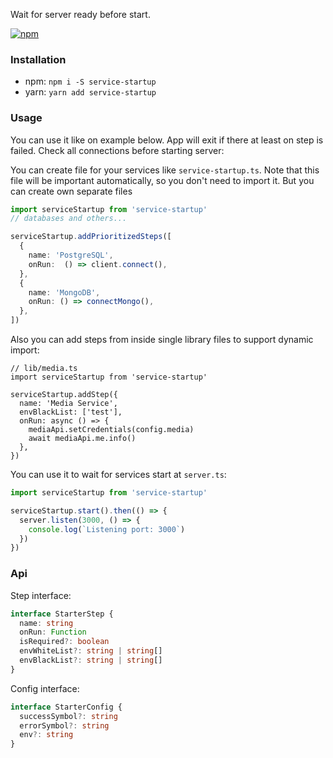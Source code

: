 Wait for server ready before start.

[![npm](https://img.shields.io/npm/v/service-startup)](https://www.npmjs.com/package/service-startup)

### Installation

- npm: `npm i -S service-startup`
- yarn: `yarn add service-startup`

### Usage
You can use it like on example below.
App will exit if there at least on step is failed.
Check all connections before starting server:

You can create file for your services like `service-startup.ts`. 
Note that this file will be important automatically, 
so you don't need to import it. But you can create own separate files

```typescript
import serviceStartup from 'service-startup'
// databases and others...

serviceStartup.addPrioritizedSteps([
  {
    name: 'PostgreSQL',
    onRun:  () => client.connect(),
  },
  {
    name: 'MongoDB',
    onRun: () => connectMongo(),
  },
])
```

Also you can add steps from inside single library files to support dynamic import:

```tsx
// lib/media.ts
import serviceStartup from 'service-startup'

serviceStartup.addStep({
  name: 'Media Service',
  envBlackList: ['test'],
  onRun: async () => {
    mediaApi.setCredentials(config.media)
    await mediaApi.me.info()
  },
})
```


You can use it to wait for services start at `server.ts`:
```typescript
import serviceStartup from 'service-startup'

serviceStartup.start().then(() => {
  server.listen(3000, () => {
    console.log(`Listening port: 3000`)
  })
})
```



### Api

Step interface:
```typescript
interface StarterStep {
  name: string
  onRun: Function
  isRequired?: boolean
  envWhiteList?: string | string[]
  envBlackList?: string | string[]
}
```

Config interface:
```typescript
interface StarterConfig {
  successSymbol?: string
  errorSymbol?: string
  env?: string
}
```
